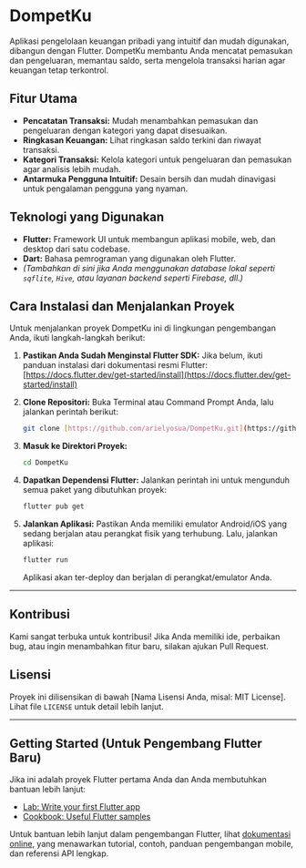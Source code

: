 # DompetKu

Aplikasi pengelolaan keuangan pribadi yang intuitif dan mudah digunakan, dibangun dengan Flutter. DompetKu membantu Anda mencatat pemasukan dan pengeluaran, memantau saldo, serta mengelola transaksi harian agar keuangan tetap terkontrol.

## Fitur Utama

* **Pencatatan Transaksi:** Mudah menambahkan pemasukan dan pengeluaran dengan kategori yang dapat disesuaikan.
* **Ringkasan Keuangan:** Lihat ringkasan saldo terkini dan riwayat transaksi.
* **Kategori Transaksi:** Kelola kategori untuk pengeluaran dan pemasukan agar analisis lebih mudah.
* **Antarmuka Pengguna Intuitif:** Desain bersih dan mudah dinavigasi untuk pengalaman pengguna yang nyaman.

## Teknologi yang Digunakan

* **Flutter:** Framework UI untuk membangun aplikasi mobile, web, dan desktop dari satu codebase.
* **Dart:** Bahasa pemrograman yang digunakan oleh Flutter.
* *(Tambahkan di sini jika Anda menggunakan database lokal seperti `sqflite`, `Hive`, atau layanan backend seperti Firebase, dll.)*

## Cara Instalasi dan Menjalankan Proyek

Untuk menjalankan proyek DompetKu ini di lingkungan pengembangan Anda, ikuti langkah-langkah berikut:

1.  **Pastikan Anda Sudah Menginstal Flutter SDK:**
    Jika belum, ikuti panduan instalasi dari dokumentasi resmi Flutter: [https://docs.flutter.dev/get-started/install](https://docs.flutter.dev/get-started/install)

2.  **Clone Repositori:**
    Buka Terminal atau Command Prompt Anda, lalu jalankan perintah berikut:
    ```bash
    git clone [https://github.com/arielyosua/DompetKu.git](https://github.com/arielyosua/DompetKu.git)
    ```

3.  **Masuk ke Direktori Proyek:**
    ```bash
    cd DompetKu
    ```

4.  **Dapatkan Dependensi Flutter:**
    Jalankan perintah ini untuk mengunduh semua paket yang dibutuhkan proyek:
    ```bash
    flutter pub get
    ```

5.  **Jalankan Aplikasi:**
    Pastikan Anda memiliki emulator Android/iOS yang sedang berjalan atau perangkat fisik yang terhubung. Lalu, jalankan aplikasi:
    ```bash
    flutter run
    ```
    Aplikasi akan ter-deploy dan berjalan di perangkat/emulator Anda.

---

## Kontribusi

Kami sangat terbuka untuk kontribusi! Jika Anda memiliki ide, perbaikan bug, atau ingin menambahkan fitur baru, silakan ajukan Pull Request.

## Lisensi

Proyek ini dilisensikan di bawah [Nama Lisensi Anda, misal: MIT License]. Lihat file `LICENSE` untuk detail lebih lanjut.

---

## Getting Started (Untuk Pengembang Flutter Baru)

Jika ini adalah proyek Flutter pertama Anda dan Anda membutuhkan bantuan lebih lanjut:

* [Lab: Write your first Flutter app](https://docs.flutter.dev/get-started/codelab)
* [Cookbook: Useful Flutter samples](https://docs.flutter.dev/cookbook)

Untuk bantuan lebih lanjut dalam pengembangan Flutter, lihat
[dokumentasi online](https://docs.flutter.dev/), yang menawarkan tutorial,
contoh, panduan pengembangan mobile, dan referensi API lengkap.